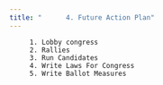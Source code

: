 ```yaml
---
title: "      4. Future Action Plan"
---
```



         1. Lobby congress
         2. Rallies
         3. Run Candidates
         4. Write Laws For Congress
         5. Write Ballot Measures
